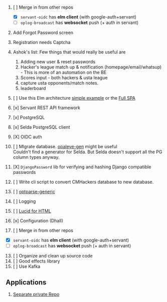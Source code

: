 

1. [ ] Merge in from other repos
    - [X] `servant-oidc` has **elm client** (with google-auth+servant)
    - [ ] `oplog-broadcast` has **websocket** push (+ auth in servant)
2. Add Forgot Password screen
3. Registration needs Captcha
4. Ashok's list: Few things that would really be useful are 
   1) Adding new user & reset passwords
   2) Hacker's league match up &  notification (homepage/email/whatsup) - This is more of an automation on the BE
   3) Scores input - both hackers & usta league 
   4) capture usta opponents/match notes.
   5) leaderboard
   
5. [ ] Use this Elm architecture [simple example](https://github.com/halfzebra/elm-examples.git) or the [Full SPA](https://github.com/halfzebra/elm-spa-example)
6. [x] Servant REST API framework
7. [x] PostgreSQL
8. [x] Selda PostgreSQL client
9.  [X] OIDC auth
10. [ ] MIgrate database. [opaleye-gen](https://github.com/folsen/opaleye-gen) might be useful\
   Couldn't find a generator for Selda. But Selda doesn't support all the PG column types anyway.
     
11. [X] `DjangoPassword` lib for verifying and hashing Django compatible passwords
12. [ ] Write cli script to convert CMHackers database to new database. 
13. [ ] [optparse-generic](https://hackage.haskell.org/package/optparse-generic-1.4.4/docs/Options-Generic.html)
14. [ ] Logging
15. [ ] [Lucid for HTML](https://hackage.haskell.org/package/lucid)
16. [x] Configuration (Dhall)
17. [ ] Merge in from other repos
   - [X] `servant-oidc` has **elm client** (with google-auth+servant)
   - [ ] `oplog-broadcast` has **websocket** push (+ auth in servant)
13. [ ] Organize and clean up source code
14. [ ] Good effects library
15. [ ] Use Kafka
## Applications
1. [Separate private Repo](https://github.com/mudont/project_ideas.git)